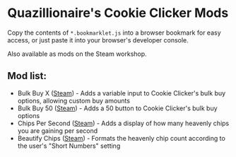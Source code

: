 # Quazillionaire's Cookie Clicker Mods

Copy the contents of `*.bookmarklet.js` into a browser bookmark for easy access, or just paste it into your browser's developer console.

Also available as mods on the Steam workshop.

## Mod list:
- Bulk Buy X ([Steam](https://steamcommunity.com/sharedfiles/filedetails/?id=2820469888)) - Adds a variable input to Cookie Clicker's bulk buy options, allowing custom buy amounts
- Bulk Buy 50 ([Steam](https://steamcommunity.com/sharedfiles/filedetails/?id=2796239524)) - Adds a 50 button to Cookie Clicker's bulk buy options
- Chips Per Second ([Steam](https://steamcommunity.com/sharedfiles/filedetails/?id=2820166963)) - Adds a display of how many heavenly chips you are gaining per second
- Beautify Chips ([Steam](https://steamcommunity.com/sharedfiles/filedetails/?id=2822489419)) - Formats the heavenly chip count according to the user's "Short Numbers" setting